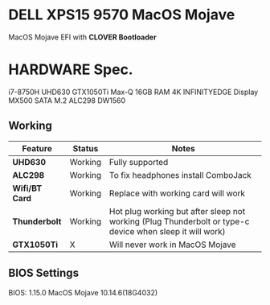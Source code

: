 # DELL XPS15 9570 MacOS Mojave

MacOS Mojave EFI with **CLOVER Bootloader**

# HARDWARE Spec.

i7-8750H
UHD630
GTX1050Ti Max-Q
16GB RAM
4K INFINITYEDGE Display
MX500 SATA M.2
ALC298
DW1560

## Working

| Feature | Status | Notes |
| ------------- | ------------- | ------------- |
| **UHD630** |  Working | Fully supported|
| **ALC298** |  Working  | To fix headphones install ComboJack |
| **Wifi/BT Card** |  Working | Replace with working card will work|
| **Thunderbolt** |  Working | Hot plug working but after sleep not working (Plug Thunderbolt or type-c device when sleep it will work)  |
| **GTX1050Ti** |  X | Will never work in MacOS Mojave |


## BIOS Settings

BIOS: 1.15.0
MacOS Mojave 10.14.6(18G4032)

